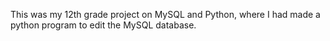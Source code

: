 This was my 12th grade project on MySQL and Python, where I had made a python program to edit the MySQL database.
